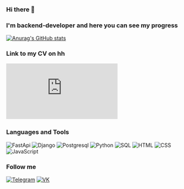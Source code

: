 ### Hi there 👋
### I'm backend-developer and here you can see my progress

[![Anurag's GitHub stats](https://github-readme-stats.vercel.app/api?username=Ryboss&show_icons=true&theme=tokyonight)](https://github.com/Ryboss/github-readme-stats)
### Link to my CV on hh
![CV](https://github.com/Ryboss/Ryboss/blob/main/assets/cv.pdf)
### Languages and Tools
![FastApi](https://img.shields.io/badge/-fastapi-090909?style=for-the-badge&logo=fastapi)
![Django](https://img.shields.io/badge/-django-090909?style=for-the-badge&logo=django)
![Postgresql](https://img.shields.io/badge/-postgresql-090909?style=for-the-badge&logo=postgresql)
![Python](https://img.shields.io/badge/-python-090909?style=for-the-badge&logo=python)
![SQL](https://img.shields.io/badge/-SQL-090909?style=for-the-badge&logo=SQL)
![HTML](https://img.shields.io/badge/-HTML-090909?style=for-the-badge&logo=HTML5)
![CSS](https://img.shields.io/badge/-CSS-090909?style=for-the-badge&logo=CSS3)
![JavaScript](https://img.shields.io/badge/-JavaScript-090909?style=for-the-badge&logo=JavaScript)
### Follow me

[![Telegram](https://img.shields.io/badge/-Telegram-090909?style=for-the-badge&logo=Telegram)](https://vk.com/id208717752)
[![VK](https://img.shields.io/badge/-VK-090909?style=for-the-badge&logo=VK)](https://vk.com/id208717752)
